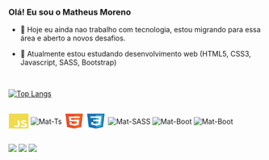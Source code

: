### Olá! Eu sou o Matheus Moreno


- 🔭 Hoje eu ainda nao trabalho com tecnologia, estou migrando para essa área e aberto a novos desafios.

- 🌱 Atualmente estou estudando desenvolvimento web (HTML5, CSS3, Javascript, SASS, Bootstrap)

<br>

[![Top Langs](https://github-readme-stats.vercel.app/api/top-langs/?username=matheusmorenocf&layout=compact)](https://github.com/matheusmorenocf/github-readme-stats)

<div style="display: inline_block"><br>
  <img align="center" alt="Mat-Js" height="30" width="40" src="https://raw.githubusercontent.com/devicons/devicon/master/icons/javascript/javascript-plain.svg">
  <img align="center" alt="Mat-Ts" height="30" width="40" src="https://cdn.jsdelivr.net/gh/devicons/devicon/icons/typescript/typescript-original.svg">
  <img align="center" alt="Mat-HTML" height="30" width="40" src="https://raw.githubusercontent.com/devicons/devicon/master/icons/html5/html5-original.svg">
  <img align="center" alt="Mat-CSS" height="30" width="40" src="https://raw.githubusercontent.com/devicons/devicon/master/icons/css3/css3-original.svg">
  <img align="center" alt="Mat-SASS" height="30" width="40" src="https://cdn.jsdelivr.net/gh/devicons/devicon/icons/sass/sass-original.svg">
  <img align="center" alt="Mat-Boot" height="30" width="40" src="https://cdn.jsdelivr.net/gh/devicons/devicon/icons/bootstrap/bootstrap-original.svg">
  <img align="center" alt="Mat-Boot" height="30" width="40" src="https://cdn.jsdelivr.net/gh/devicons/devicon/icons/react/react-original.svg" />
</div>
  
  ##
 
<div> 
  <a href="https://instagram.com/morenocf01" target="_blank"><img src="https://img.shields.io/badge/-Instagram-%23E4405F?style=for-the-badge&logo=instagram&logoColor=white" target="_blank"></a>
  <a href="https://www.linkedin.com/in/matheus-freitas-6373b7128/" target="_blank"><img src="https://img.shields.io/badge/-LinkedIn-%230077B5?style=for-the-badge&logo=linkedin&logoColor=white" target="_blank"></a> 
  <a href = "mailto:matheusmcff@gmail.com"><img src="https://img.shields.io/badge/-Gmail-%23333?style=for-the-badge&logo=gmail&logoColor=white" target="_blank"></a>
  
</div>

